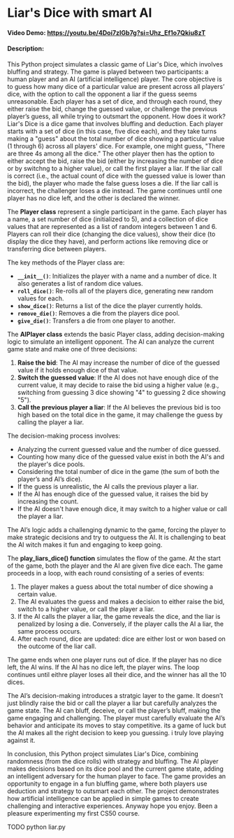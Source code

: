 # Liar's Dice with smart AI
#### Video Demo:  <https://youtu.be/4Doi7zIGb7g?si=Uhz_Ef1o7Qkiu8zT>
#### Description:
This Python project simulates a classic game of Liar's Dice, which involves bluffing and strategy. The game is played between two participants: a human player and an AI (artificial intelligence) player. The core objective is to guess how many dice of a particular value are present across all players’ dice, with the option to call the opponent a liar if the guess seems unreasonable. Each player has a set of dice, and through each round, they either raise the bid, change the guessed value, or challenge the previous player’s guess, all while trying to outsmart the opponent.
How does it work? Liar's Dice is a dice game that involves bluffing and deduction. Each player starts with a set of dice (in this case, five dice each), and they take turns making a "guess" about the total number of dice showing a particular value (1 through 6) across all players' dice. For example, one might guess, "There are three 4s among all the dice." The other player then has the option to either accept the bid, raise the bid (either by increasing the number of dice or by switchng to a higher value), or call the first player a liar. If the liar call is correct (i.e., the actual count of dice with the guessed value is lower than the bid), the player who made the false guess loses a die. If the liar call is incorrect, the challenger loses a die instead. The game continues until one player has no dice left, and the other is declared the winner.

The **Player class** represent a single participant in the game. Each player has a name, a set number of dice (initialized to 5), and a collection of dice values that are represented as a list of random integers between 1 and 6. Players can roll their dice (changing the dice values), show their dice (to display the dice they have), and perform actions like removing dice or transferring dice between players.

The key methods of the Player class are:
- **`__init__()`**: Initializes the player with a name and a number of dice. It also generates a list of random dice values.
- **`roll_dice()`**: Re-rolls all of the players dice, generating new random values for each.
- **`show_dice()`**: Returns a list of the dice the player currently holds.
- **`remove_die()`**: Removes a die from the players dice pool.
- **`give_die()`**: Transfers a die from one player to another.

The **AIPlayer class** extends the basic Player class, adding decision-making logic to simulate an intelligent opponent. The AI can analyze the current game state and make one of three decisions:
1. **Raise the bid**: The AI may increase the number of dice of the guessed value if it holds enough dice of that value.
2. **Switch the guessed value**: If the AI does not have enough dice of the current value, it may decide to raise the bid using a higher value (e.g., switching from guessing 3 dice showing "4" to guessing 2 dice showing "5").
3. **Call the previous player a liar**: If the AI believes the previous bid is too high based on the total dice in the game, it may challenge the guess by calling the player a liar.

The decision-making process involves:
- Analyzing the current guessed value and the number of dice guessed.
- Counting how many dice of the guessed value exist in both the AI's and the player's dice pools.
- Considering the total number of dice in the game (the sum of both the player’s and AI’s dice).
- If the guess is unrealistic, the AI calls the previous player a liar.
- If the AI has enough dice of the guessed value, it raises the bid by increasing the count.
- If the AI doesn't have enough dice, it may switch to a higher value or call the player a liar.

The AI’s logic adds a challenging dynamic to the game, forcing the player to make strategic decisions and try to outguess the AI. It is challenging to beat the AI witch makes it fun and engaging to keep going.

The **play_liars_dice() function** simulates the flow of the game. At the start of the game, both the player and the AI are given five dice each. The game proceeds in a loop, with each round consisting of a series of events:
1. The player makes a guess about the total number of dice showing a certain value.
2. The AI evaluates the guess and makes a decision to either raise the bid, switch to a higher value, or call the player a liar.
3. If the AI calls the player a liar, the game reveals the dice, and the liar is penalized by losing a die. Conversely, if the player calls the AI a liar, the same process occurs.
4. After each round, dice are updated: dice are either lost or won based on the outcome of the liar call.

The game ends when one player runs out of dice. If the player has no dice left, the AI wins. If the AI has no dice left, the player wins. The loop continues until eithre player loses all their dice, and the winner has all the 10 dices.

The AI’s decision-making introduces a stratgic layer to the game. It doesn’t just blindly raise the bid or call the player a liar but carefully analyzes the game state. The AI can bluff, deceive, or call the player’s bluff, making the game engaging and challenging. The player must carefully evaluate the AI’s behavior and anticipate its moves to stay competitive. its a game of luck but the AI makes all the right decision to keep you guessing. i truly love playing against it.

In conclusion, this Python project simulates Liar's Dice, combining randomness (from the dice rolls) with strategy and bluffing. The AI player makes decisions based on its dice pool and the current game state, adding an intelligent adversary for the human player to face. The game provides an opportunity to engage in a fun bluffing game, where both players use deduction and strategy to outsmart each other. The project demonstrates how artificial intelligence can be applied in simple games to create challenging and interactive experiences. Anyway hope you enjoy. Been a pleasure experimenting my first CS50 course.

TODO
python liar.py
